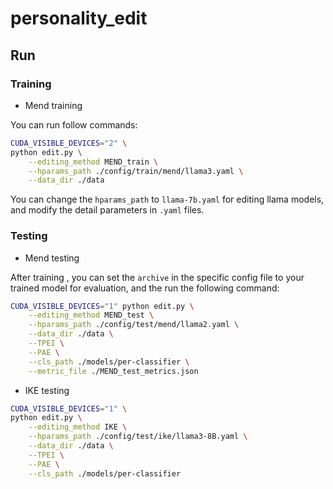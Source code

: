# personality_edit

## Run

### Training

* Mend training

You can run follow commands:

```bash
CUDA_VISIBLE_DEVICES="2" \
python edit.py \
	--editing_method MEND_train \
	--hparams_path ./config/train/mend/llama3.yaml \
	--data_dir ./data
```

You can change the `hparams_path` to `llama-7b.yaml` for editing llama models, and modify the detail parameters in `.yaml` files.

### Testing

* Mend testing

After training , you can set the `archive` in the specific config file to your trained model for evaluation, and the run the following command:

```bash
CUDA_VISIBLE_DEVICES="1" python edit.py \
	--editing_method MEND_test \
	--hparams_path ./config/test/mend/llama2.yaml \
	--data_dir ./data \
	--TPEI \
	--PAE \
	--cls_path ./models/per-classifier \
	--metric_file ./MEND_test_metrics.json
```

* IKE testing

```bash
CUDA_VISIBLE_DEVICES="1" \
python edit.py \
	--editing_method IKE \
	--hparams_path ./config/test/ike/llama3-8B.yaml \
	--data_dir ./data \
	--TPEI \
	--PAE \
	--cls_path ./models/per-classifier
```
